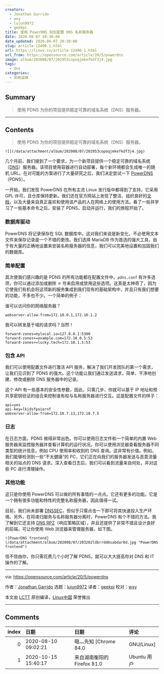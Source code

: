 ```yaml
---
creators:
  - Jonathan Garrido
  - wxy
  - lujun9972
  - geekpi
title: 使用 PowerDNS 轻松配置 DNS 名称服务器
date: 2020-08-07 20:30:00
date_updated: 2020-08-07 20:30:00
slug: article-12496-1.html
url: https://linux.cn/article-12496-1.html
url_from: https://opensource.com/article/20/5/powerdns
image: album/202008/07/202953copoqjmkefkdf3j4.jpg
tags:
  - dns
categories:
  - 系统运维
---
```


## Summary

> 使用 PDNS 为你的项目提供稳定可靠的域名系统（DNS）服务器。

***

<!-- more -->

## Contents

> 
> 使用 PDNS 为你的项目提供稳定可靠的域名系统（DNS）服务器。
> 
> 
> 

`![](/data/attachment/album/202008/07/202953copoqjmkefkdf3j4.jpg)`

几个月前，我们接到了一个要求，为一个新项目提供一个稳定可靠的域名系统（[DNS](https://en.wikipedia.org/wiki/Domain_Name_System)）服务器。该项目使用容器进行自动部署，每个新环境都会生成唯一的随机 URL。在对可能的方案进行了大量研究之后，我们决定尝试一下 [PowerDNS](https://www.powerdns.com/opensource.html)（PDNS）。

一开始，我们发现 PowerDNS 在所有主流 Linux 发行版中都得到了支持，它采用 GPL 许可，且仓库保持更新。我们还在官方网站上发现了整洁、组织良好的[文档](https://doc.powerdns.com/)，以及大量来自真正喜欢和使用该产品的人在网络上的使用方法。看了一些并学习了一些基本命令之后，安装了 PDNS，启动并运行，我们的旅程开始了。

### 数据库驱动

PowerDNS 将记录保存在 SQL 数据库中。这对我们来说是新变化，不必使用文本文件来保存记录是一个不错的更改。我们选择 MariaDB 作为首选的强大工具，由于有大量的正确地设置来安装名称服务器的信息，我们可以完美地设置和加固我们的数据库。

### 简单配置

其次使我们感兴趣的是 PDNS 的所有功能都在配置文件中。`pdns.conf` 有许多选项，你可以通过添加或删除 `＃` 号来启用或禁用这些选项。这真是太神奇了，因为它使我们有机会将这项新的服务集成到我们现有的基础架构中，并且只有我们想要的功能，不多也不少。一个简单的例子：

谁可以访问你的网络服务器？

```shell
webserver-allow-from=172.10.0.1,172.10.1.2
```

我可以转发基于域的请求吗？当然！

```shell
forward-zones=mylocal.io=127.0.0.1:5300
forward-zones+=example.com=172.10.0.5:53
forward-zones+=lucky.tech=172.10.1.5:53
```

### 包含 API

我们可以使用配置文件进行激活 API 服务，解决了我们开发团队的第一个需求，让我们见识到了 PDNS 的强大。这个功能让我们通过发送请求，简单、干净地创建、修改或删除 DNS 服务器中的记录。

这个 API 有一些基本的安全性参数，因此，只需几步，你就可以基于 IP 地址和预共享密钥验证的组合来控制谁有权与名称服务器进行交互。这是配置文件的样子：

```shell
api=yes
api-key=lkjdsfpoiernf
webserver-allow-from=172.10.7.13,172.10.7.5
```

### 日志

在日志方面，PDNS 做得非常出色。你可以使用日志文件和一个简单的内置 Web 服务器来监控服务器并查看计算机的运行状况。你可以使用浏览器查看服务器不同类型的统计信息，例如 CPU 使用率和收到的 DNS 查询。这非常有价值。例如，我们能够检测到一些“不太健康”的 PC，它们正在向我们的服务器发送与恶意流量相关的站点的 DNS 请求。深入查看日志后，我们可以看到流量来自何处，并对这些 PC 进行清理操作。

### 其他功能

这只是你使用 PowerDNS 可以做的所有事情的一点点。它还有更多的功能。它是一个拥有很多功能和特性的完整名称服务器，因此值得一试。

目前，我们尚未部署 [DNSSEC](https://en.wikipedia.org/wiki/Domain_Name_System_Security_Extensions)，但似乎只需点击一下即可将其快速投入生产环境。另外，在将递归服务与名称服务器分离时，PowerDNS 有个不错的方法。我了解到它还支持 [DNS RPZ](https://dnsrpz.info/)（响应策略区域），并且还提供了非常不错且设计良好的前端，可让你使用 Web 浏览器来管理服务器，如下图。

`![PowerDNS frontend](/data/attachment/album/202008/07/203202ldbrrdd6sabdar0d.jpg "PowerDNS frontend")`

信不信由你，你只需花费几个小时了解 PDNS，就可以大大提高你对 DNS 和 IT 操作的了解。

---

via: <https://opensource.com/article/20/5/powerdns>

作者：[Jonathan Garrido](https://opensource.com/users/jgarrido) 选题：[lujun9972](https://github.com/lujun9972) 译者：[geekpi](https://github.com/geekpi) 校对：[wxy](https://github.com/wxy)

本文由 [LCTT](https://github.com/LCTT/TranslateProject) 原创编译，[Linux中国](https://linux.cn/) 荣誉推出

***

## Comments

|   index | 日期                | 日期                                    | 评论                                           |
|--------:|:--------------------|:----------------------------------------|:-----------------------------------------------|
|       0 | 2020-08-10 09:02:21 | 暗灬先知 [Chrome 84.0|GNU/Linux]        | 那么问题来了，如何才能找到翻译后的安装文档呢？ |
|       1 | 2020-10-15 15:40:17 | 来自湖南衡阳的 Firefox 81.0|Ubuntu 用户 | ...                                            |
